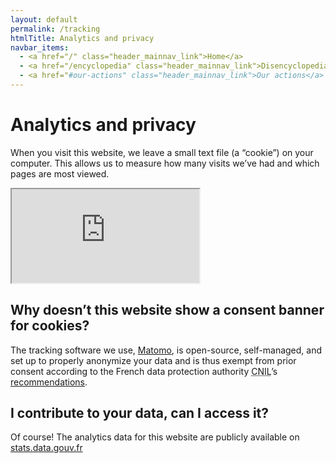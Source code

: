 ```yaml
---
layout: default
permalink: /tracking
htmlTitle: Analytics and privacy
navbar_items:
  - <a href="/" class="header_mainnav_link">Home</a>
  - <a href="/encyclopedia" class="header_mainnav_link">Disencyclopedia</a>
  - <a href="#our-actions" class="header_mainnav_link">Our actions</a>
---
```


# Analytics and privacy

When you visit this website, we leave a small text file (a “cookie”) on your computer. This allows us to measure how many visits we’ve had and which pages are most viewed.  
<iframe src="https://stats.data.gouv.fr/index.php?module=CoreAdminHome&action=optOut&language=en&backgroundColor=&fontColor=&fontSize=&fontFamily=helvetica%20neue"></iframe>

## Why doesn’t this website show a consent banner for cookies?

The tracking software we use, <a href="https://www.matomo.org">Matomo</a>, is open-source, self-managed, and set up to properly anonymize your data and is thus exempt from prior consent according to the French data protection authority <abbr title="Commission Nationale de l'Informatique et des Libertés">CNIL</abbr>’s <a href="https://www.cnil.fr/fr/solutions-pour-la-mesure-daudience" hreflang="fr-FR">recommendations</a>.

## I contribute to your data, can I access it?

Of course! The analytics data for this website are publicly available on <a href="https://stats.data.gouv.fr/index.php?module=CoreHome&action=index&idSite=89&period=range&date=previous30">stats.data.gouv.fr</a>